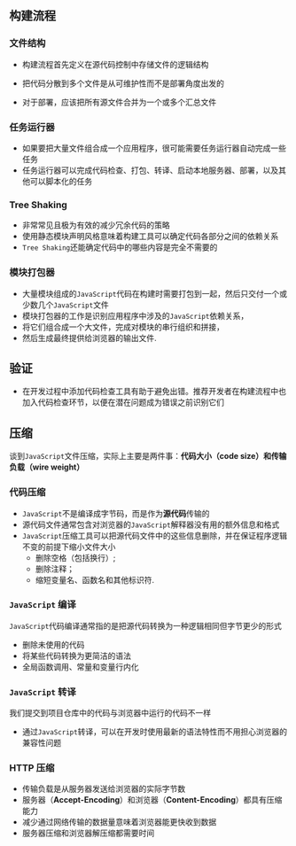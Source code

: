 ## 构建流程

### 文件结构

+ 构建流程首先定义在源代码控制中存储文件的逻辑结构

+ 把代码分散到多个文件是从可维护性而不是部署角度出发的
+ 对于部署，应该把所有源文件合并为一个或多个汇总文件



### 任务运行器

+ 如果要把大量文件组合成一个应用程序，很可能需要任务运行器自动完成一些任务
+ 任务运行器可以完成代码检查、打包、转译、启动本地服务器、部署，以及其他可以脚本化的任务

### Tree Shaking

+ 非常常见且极为有效的减少冗余代码的策略
+ 使用静态模块声明风格意味着构建工具可以确定代码各部分之间的依赖关系
+ `Tree Shaking`还能确定代码中的哪些内容是完全不需要的



### 模块打包器

+ 大量模块组成的`JavaScript`代码在构建时需要打包到一起，然后只交付一个或少数几个`JavaScript`文件
+ 模块打包器的工作是识别应用程序中涉及的`JavaScript`依赖关系，
+ 将它们组合成一个大文件，完成对模块的串行组织和拼接，
+ 然后生成最终提供给浏览器的输出文件.

## 验证

+ 在开发过程中添加代码检查工具有助于避免出错。推荐开发者在构建流程中也加入代码检查环节，以便在潜在问题成为错误之前识别它们



## 压缩

谈到`JavaScript`文件压缩，实际上主要是两件事：**代码大小（code size）**和**传输负载（wire weight）**

### 代码压缩

+ `JavaScript`不是编译成字节码，而是作为**源代码**传输的
+ 源代码文件通常包含对浏览器的`JavaScript`解释器没有用的额外信息和格式
+ `JavaScript`压缩工具可以把源代码文件中的这些信息删除，并在保证程序逻辑不变的前提下缩小文件大小
  + 删除空格（包括换行）;
  + 删除注释；
  + 缩短变量名、函数名和其他标识符.

### `JavaScript`  编译

`JavaScript`代码编译通常指的是把源代码转换为一种逻辑相同但字节更少的形式

+ 删除未使用的代码
+ 将某些代码转换为更简洁的语法
+ 全局函数调用、常量和变量行内化



### `JavaScript` 转译

我们提交到项目仓库中的代码与浏览器中运行的代码不一样

+ 通过`JavaScript`转译，可以在开发时使用最新的语法特性而不用担心浏览器的兼容性问题



### HTTP 压缩

+ 传输负载是从服务器发送给浏览器的实际字节数
+ 服务器（**Accept-Encoding**）和浏览器（**Content-Encoding**）都具有压缩能力
+ 减少通过网络传输的数据量意味着浏览器能更快收到数据
+ 服务器压缩和浏览器解压缩都需要时间